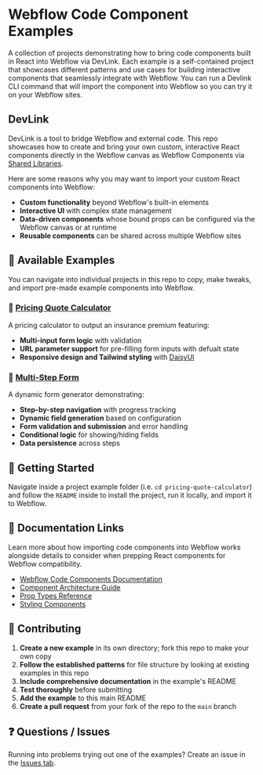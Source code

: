 # Webflow Code Component Examples

A collection of projects demonstrating how to bring code components built in React into Webflow via DevLink. Each example is a self-contained project that showcases different patterns and use cases for building interactive components that seamlessly integrate with Webflow. You can run a Devlink CLI command that will import the component into Webflow so you can try it on your Webflow sites.

## DevLink

DevLink is a tool to bridge Webflow and external code. This repo showcases how to create and bring your own custom, interactive React components directly in the Webflow canvas as Webflow Components via [Shared Libraries](https://webflow.com/updates/libraries).

Here are some reasons why you may want to import your custom React components into Webflow:

- **Custom functionality** beyond Webflow's built-in elements
- **Interactive UI** with complex state management
- **Data-driven components** whose bound props can be configured via the Webflow canvas or at runtime
- **Reusable components** can be shared across multiple Webflow sites

## 📁 Available Examples

You can navigate into individual projects in this repo to copy, make tweaks, and import pre-made example components into Webflow.

### 🧮 [Pricing Quote Calculator](./pricing-quote-calculator/)
A pricing calculator to output an insurance premium featuring:
- **Multi-input form logic** with validation
- **URL parameter support** for pre-filling form inputs with defualt state
- **Responsive design and Tailwind styling** with [DaisyUI](https://daisyui.com/)

### 📝 [Multi-Step Form](./multistep-form/)
A dynamic form generator demonstrating:
- **Step-by-step navigation** with progress tracking
- **Dynamic field generation** based on configuration
- **Form validation and submission** and error handling
- **Conditional logic** for showing/hiding fields
- **Data persistence** across steps

## 🚀 Getting Started

Navigate inside a project example folder (i.e. `cd pricing-quote-calculator`) and follow the `README` inside to install the project, run it locally, and import it to Webflow.

## 📖 Documentation Links

Learn more about how importing code components into Webflow works alongside details to consider when prepping React components for Webflow compatibility.

- [Webflow Code Components Documentation](https://developers.webflow.com/code-components/introduction)
- [Component Architecture Guide](https://developers.webflow.com/code-components/component-architecture)
- [Prop Types Reference](https://developers.webflow.com/code-components/reference/prop-types)
- [Styling Components](https://developers.webflow.com/code-components/styling-components)

## 🤝 Contributing

1. **Create a new example** in its own directory; fork this repo to make your own copy
2. **Follow the established patterns** for file structure by looking at existing examples in this repo
3. **Include comprehensive documentation** in the example's README
4. **Test thoroughly** before submitting
5. **Add the example** to this main README
6. **Create a pull request** from your fork of the repo to the `main` branch

## ❓ Questions / Issues

Running into problems trying out one of the examples? Create an issue in the [Issues tab](https://github.com/Webflow-Examples/code-components-examples/issues).